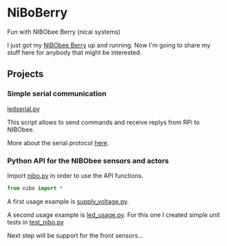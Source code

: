 # NiBoBerry
Fun with NIBObee Berry (nicai systems)

I just got my [NIBObee Berry](http://www.nicai-systems.com/en/robotics/nibobee/berry) up and running.
Now I'm going to share my stuff here for anybody that might be interested.

## Projects

### Simple serial communication 

[ledserial.py](./ledserial.py)

This script allows to send commands and receive replys from RPi to NIBObee.

More about the serial protocol [here](http://www.nibo-roboter.de/wiki/Nibo_Serial_Protocol).

### Python API for the NIBObee sensors and actors

Import [nibo.py](./nibo.py) in order to use the API functions.
```python
from nibo import *
```

A first usage example is  [supply_voltage.py](./supply_voltage.py).

A second usage example is [led_usage.py](./led_usage.py).
For this one I created simple unit tests in [test_nibo.py](./test_nibo.py)

Next step will be support for the front sensors...